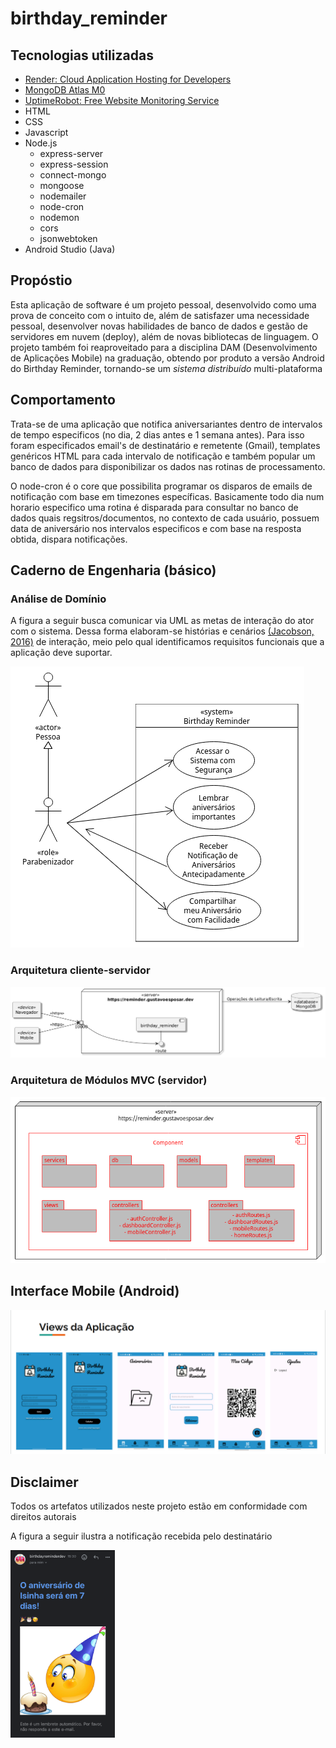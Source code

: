 # birthday_reminder

## Tecnologias utilizadas
-  [Render: Cloud Application Hosting for Developers](https://render.com/)
- [MongoDB Atlas M0](https://mongodb.com/)
- [UptimeRobot: Free Website Monitoring Service](https://uptimerobot.com/website-monitoring/)
- HTML
- CSS
- Javascript
- Node.js
    - express-server
    - express-session
    - connect-mongo
    - mongoose
    - nodemailer
    - node-cron
    - nodemon
    - cors
    - jsonwebtoken
- Android Studio (Java)

## Propóstio

Esta aplicação de software é um projeto pessoal, desenvolvido como uma prova de conceito com o intuito de, além de satisfazer uma necessidade pessoal, desenvolver novas habilidades de banco de dados e gestão de servidores em nuvem (deploy), além de novas bibliotecas de linguagem.
O projeto também foi reaproveitado para a disciplina DAM (Desenvolvimento de Aplicações Mobile) na graduação, obtendo por produto a versão Android do Birthday Reminder, tornando-se um *sistema distribuído* multi-plataforma

## Comportamento

Trata-se de uma aplicação que notifica aniversariantes dentro de intervalos de tempo especificos (no dia, 2 dias antes e 1 semana antes).
Para isso foram especificados email's de destinatário e remetente (Gmail), templates genéricos HTML para cada intervalo de notificação e também popular um banco de dados para disponibilizar os dados nas rotinas de processamento.

O node-cron é o core que possibilita programar os disparos de emails de notificação com base em timezones específicas.
Basicamente todo dia num horario especifico uma rotina é disparada para consultar no banco de dados quais regsitros/documentos, no contexto de cada usuário, possuem data de aniversário nos intervalos especificos e com base na resposta obtida, dispara notificações.

## Caderno de Engenharia (básico)

### Análise de Domínio
A figura a seguir busca comunicar via UML as metas de interação do ator com o sistema. Dessa forma elaboram-se histórias e cenários [(Jacobson, 2016)](https://www.ivarjacobson.com/files/field_iji_file/article/use-case_2.0_final_rev3.pdf) de interação, meio pelo qual identificamos requisitos funcionais que a aplicação deve suportar.

![Diagrama de Casos de Uso UML](./public/img/usecases.png)

### Arquitetura cliente-servidor

![Diagrama de componentes UML](./public/img/componentes.png)

### Arquitetura de Módulos MVC (servidor)

![Arquitetura de Módulos UML](./public/img/modulos.png)

## Interface Mobile (Android)

![Interface mobile](./public/img/viewsMobile)

## Disclaimer

Todos os artefatos utilizados neste projeto estão em conformidade com direitos autorais

A figura a seguir ilustra a notificação recebida pelo destinatário

![exemplo](./public/img/IMG_7440.png)
